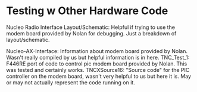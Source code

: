 # Testing w Other Hardware Code

Nucleo Radio Interface Layout/Schematic: Helpful if trying to use the modem board provided by Nolan for debugging. Just a breakdown of layout/schematic.

Nucleo-AX-Interface: Information about modem board provided by Nolan. Wasn't really compiled by us but helpful information is in here.
TNC_Test_1: F446RE port of code to control pic modem board provided by Nolan. This was tested and certainly works.
TNCXSource16: "Source code" for the PIC controller on the modem board, wasn't very helpful to us but here it is. May or may not actually represent the code running on it.